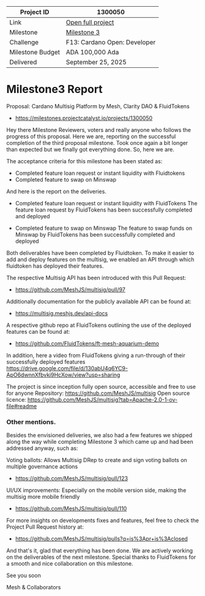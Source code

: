 |Project ID|1300050|
|-----------|-------------|
|Link|[Open full project](https://projectcatalyst.io/funds/10/f13-cardano-use-cases-product/cardano-multisig-platform-by-mesh-clarity-dao-and-fluid-tokens)|
|Milestone|[Milestone 3](https://milestones.projectcatalyst.io/projects/1300050/milestones/3)
|Challenge|F13: Cardano Open: Developer|
|Milestone Budget|ADA 100,000 Ada|
|Delivered|	September 25, 2025|

# Milestone3 Report

Proposal: Cardano Multisig Platform by Mesh, Clarity DAO & FluidTokens
- https://milestones.projectcatalyst.io/projects/1300050 



Hey there Milestone Reviewers, voters and really anyone who follows the progress of this proposal.
Here we are, reporting on the successful completion of the third proposal milestone. Took once again a bit longer than expected but we finally got everything done. So, here we are.

The acceptance criteria for this milestone has been stated as:

- Completed feature loan request or instant liquidity with Fluidtokens
- Completed feature to swap on Minswap


And here is the report on the deliveries.

- Completed feature loan request or instant liquidity with FluidTokens
The feature loan request by FluidTokens has been successfully completed and deployed

- Completed feature to swap on Minswap
The feature to swap funds on Minswap by FluidTokens has been successfully completed and deployed

Both deliverables have been completed by Fluidtoken. To make it easier to add and deploy features on the multisig, we enabled an API through which fluidtoken has deployed their features.

The respective Multisig API has been introduced with this Pull Request:
- https://github.com/MeshJS/multisig/pull/97 

Additionally documentation for the publicly available API can be found at:
- https://multisig.meshjs.dev/api-docs

A respective github repo at FluidTokens outlining the use of the deployed features can be found at:
- https://github.com/FluidTokens/ft-mesh-aquarium-demo 

In addition, here a video from FluidTokens giving a run-through of their successfully deployed features
https://drive.google.com/file/d/130abU4q6YC9-ApO6dwnnXfbvki9HcXow/view?usp=sharing 

The project is since inception fully open source, accessible and free to use for anyone
Repository: https://github.com/MeshJS/multisig 
Open source licence: https://github.com/MeshJS/multisig?tab=Apache-2.0-1-ov-file#readme 

### Other mentions.
Besides the envisioned deliveries, we also had a few features we shipped along the way while completing Milestone 3 which came up and had been addressed anyway, such as:

Voting ballots:
Allows Multisig DRep to create and sign voting ballots on multiple governance actions
- https://github.com/MeshJS/multisig/pull/123 

UI/UX improvements:
Especially on the mobile version side, making the multisig more mobile friendly
- https://github.com/MeshJS/multisig/pull/110 

For more insights on developments fixes and features, feel free to check the Project Pull Request history at:
- https://github.com/MeshJS/multisig/pulls?q=is%3Apr+is%3Aclosed 

And that's it, glad that everything has been done. 
We are actively working on the deliverables of the next milestone. Special thanks to FluidTokens for a smooth and nice collaboration on this milestone.

See you soon

Mesh & Collaborators 


